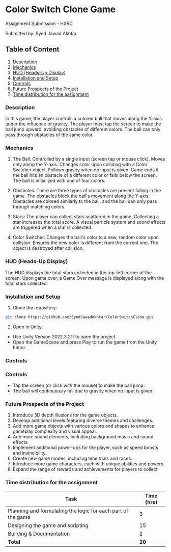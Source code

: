 # Color Switch Clone Game
Assignment Submission - HXRC

Submitted by: Syed Jawad Akhtar

## Table of Content

 1. [Description](#description)
 2. [Mechanics](#mechanics)
 3. [HUD (Heads-Up Display)](#hud-heads-up-display)
 4. [Installation and Setup](#installation-and-setup)
 5. [Controls](#controls)
 6. [Future Prospects of the Project](#future-prospects-of-the-project)
 7. [Time distribution for the assignment](#time-distribution-for-the-assignment)

### Description

In this game, the player controls a colored ball that moves along the Y-axis under the influence of gravity. The player must tap the screen to make the ball jump upward, avoiding obstacles of different colors. The ball can only pass through obstacles of the same color.

### Mechanics

1. The Ball: Controlled by a single input (screen tap or mouse click).
    Moves only along the Y-axis. Changes color upon colliding with a Color Switcher object.
    Follows gravity when no input is given.
    Game ends if the ball hits an obstacle of a different color or falls below the screen.
    The ball is initialized with one of four colors.

2. Obstacles: There are three types of obstacles are present falling in the game. The obstacles block the ball's movement along the Y-axis. Obstacles are colored similarly to the ball, and the ball can only pass through matching colors.

3. Stars: The player can collect stars scattered in the game. Collecting a star increases the total score. A visual particle system and sound effects are triggered when a star is collected.

4. Color Switcher: Changes the ball's color to a new, random color upon collision. Ensures the new color is different from the current one. The object is destroyed after collision.

### HUD (Heads-Up Display)
The HUD displays the total stars collected in the top-left corner of the screen. Upon game over, a Game Over message is displayed along with the total stars collected.

### Installation and Setup

1. Clone the repository:

```bash
git clone https://github.com/SyedJawadAkhtar/ColorSwitchClone.git
```
2. Open in Unity:

- Use Unity Version 2022.3.21f to open the project.
- Open the GameScene and press Play to run the game from the Unity Editor.

### Controls
 
### Controls

- Tap the screen (or click with the mouse) to make the ball jump.
- The ball will continuously fall due to gravity when no input is given.

### Future Prospects of the Project

1. Introduce 3D depth illusions for the game objects.
2. Develop additional levels featuring diverse themes and challenges.
3. Add more game objects with various colors and shapes to enhance gameplay complexity and visual appeal.
4. Add more sound elements, including background music and sound effects.
5. Implement additional power-ups for the player, such as speed boosts and invincibility.
6. Create new game modes, including time trials and races.
7. Introduce more game characters, each with unique abilities and powers.
8. Expand the range of rewards and achievements for players to collect.

### Time distribution for the assignment

| Task                                                                             | Time (hrs) |
|----------------------------------------------------------------------------------|------------|
| Planning and formulating the logic for each part of the game                    | 3          |
| Designing the game and scripting                                                  | 15         |
| Building & Documentation                                                          | 2          |
| **Total**                                                                        | **20**     |

